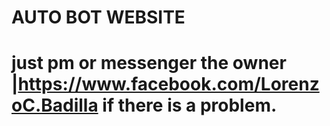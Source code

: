 # AUTO BOT WEBSITE 
# just pm or messenger the owner |https://www.facebook.com/LorenzoC.Badilla if there is a problem.
